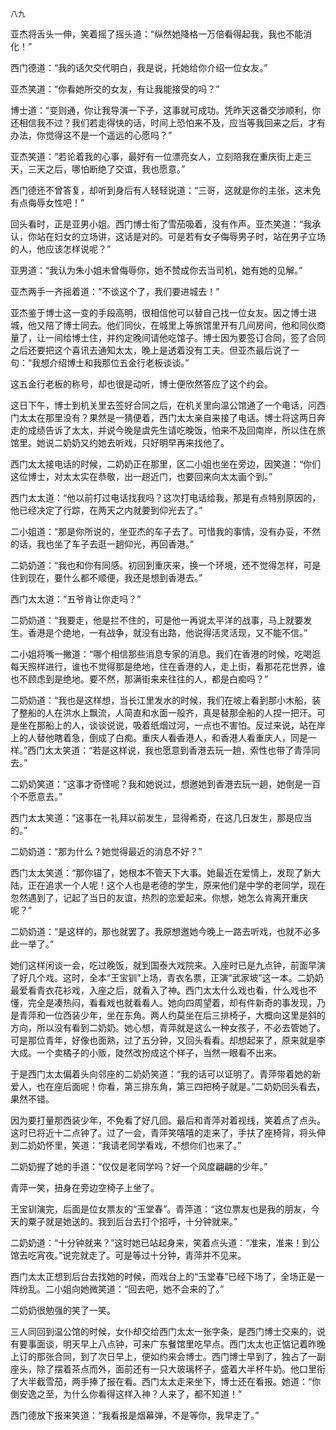    八九 

   亚杰将舌头一伸，笑着摇了摇头道：“纵然她降格一万倍看得起我，我也不能消化！”

   西门德道：“我的话欠交代明白，我是说，托她给你介绍一位女友。”

   亚杰笑道：“你看她所交的女友，有让我能接受的吗？”

   博士道：“变则通，你让我导演一下子，这事就可成功。凭昨天这番交涉顺利，你还相信我不过？我们若走得快的话，时间上恐怕来不及，应当等我回来之后，才有办法，你觉得这不是一个遥远的心愿吗？”

   亚杰笑道：“若论着我的心事，最好有一位漂亮女人，立刻陪我在重庆街上走三天，三天之后，哪怕断绝了交谊，我也愿意。”

   西门德还不曾答复，却听到身后有人轻轻说道：“三哥，这就是你的主张，这未免有点侮辱女性吧！”

   回头看时，正是亚男小姐。西门博士衔了雪茄吸着，没有作声。亚杰笑道：“我承认，你站在妇女的立场讲，这话是对的。可是若有女子侮辱男子时，站在男子立场的人，他应该怎样说呢？”

   亚男道：“我认为朱小姐未曾侮辱你，她不赞成你去当司机，她有她的见解。”

   亚杰两手一齐摇着道：“不谈这个了，我们要进城去！”

   亚杰鉴于博士这一变的手段高明，很相信他可以替自己找一位女友。因之博士进城，他又陪了博士同去。他们同伙，在城里上等旅馆里开有几间房间，他和同伙商量了，让一间给博士住，并约定晚间请他吃馆子。博士因为要签订合同，签了合同之后还要把这个喜讯去通知太太，晚上是透着没有工夫。但亚杰最后说了一句：“我想介绍博士和我那位五金行老板谈谈。”

   这五金行老板的称号，却也很是动听，博士便欣然答应了这个约会。

   这日下午，博士到机关里去签好合同之后，在机关里向温公馆通了一个电话，问西门太太在那里没有？果然是一猜便着，西门太太亲自来接了电话。博士将这两日奔走的成绩告诉了太太，并说今晚是虞先生请吃晚饭，怕来不及回南岸，所以住在旅馆里。她说二奶奶又约她去听戏，只好明早再来找他了。

   西门太太接电话的时候，二奶奶正在那里，区二小姐也坐在旁边，因笑道：“你们这位博士，对太太实在恭敬，出一趟近门，也要回来向太太画个到。”

   西门太太道：“他以前打过电话找我吗？这次打电话给我，那是有点特别原因的，他已经决定了行踪，在两天之内就要到仰光去了。”

   二小姐道：“那是你所说的，坐亚杰的车子去了。可惜我的事情，没有办妥，不然的话，我也坐了车子去逛一趟仰光，再回香港。”

   二奶奶道：“我也和你有同感。初回到重庆来，换一个环境，还不觉得怎样，可是住到现在，要什么都不顺便，我还是想到香港去。”

   西门太太道：“五爷肯让你走吗？”

   二奶奶道：“我要走，他是拦不住的，可是他一再说太平洋的战事，马上就要发生。香港是个绝地，一有战争，就没有出路，他说得活灵活现，又不能不信。”

   二小姐将嘴一撇道：“哪个相信那些消息专家的消息。我们在香港的时候，吃喝逛每天照样进行，谁也不觉得那是绝地，住在香港的人，走上街，看那花花世界，谁也不顾虑到是绝地。要不然，那满街来来往往的人，都是白痴吗？”

   二奶奶道：“我也是这样想，当长江里发水的时候，我们在坡上看到那小木船，装了整船的人在洪水上飘流，人简直和水面一般齐，真是替那全船的人捏一把汗。可是坐在那船上的人，谈谈说说，吸着纸烟过河，一点也不害怕。反过来说，站在岸上的人替他瞎着急，倒成了白痴。重庆人看香港人，和香港人看重庆人，同是一样。”西门太太笑道：“若是这样说，我也愿意到香港去玩一趟，索性也带了青萍同去。”

   二奶奶笑道：“这事才奇怪呢？我和她说过，想邀她到香港去玩一趟，她倒是一百个不愿意去。”

   西门太太笑道：“这事在一礼拜以前发生，显得希奇，在这几日发生，那是应当的。”

   二奶奶道：“那为什么？她觉得最近的消息不好？”

   西门太太笑道：“那你锚了，她根本不管天下大事。她最近在爱情上，发现了新大陆，正在追求一个人呢！这个人也是老德的学生，原来他们是中学的老同学，现在忽然遇到了，记起了当日的友谊，热烈的恋爱起来。你想，她怎么肯离开重庆呢？”

   二奶奶道：“是这样的，那也就罢了。我原想邀她今晚上一路去听戏，也就不必多此一举了。”

   她们这样闲谈一会，吃过晚饭，就到国泰大戏院来。入座时已是九点钟，前面早演了好几个戏。这时，全本“王宝钏”上场，青衣名票，正演“武家坡”这一本。二奶奶最爱看青衣花衫戏，入座之后，就看入了神。西门太太什么戏也看，什么戏也不懂，完全是凑热闷，看看戏也就看看人。她向四周望着，却有件新奇的事发现，乃是青萍和一位西装少年，坐在东角。两人约莫坐在后三排椅子，大概向这里是斜的方向，所以没有看到二奶奶。她心想，青萍就是这么一种女孩子，不必去管她了。可是那位青年，好像也面熟，过了五分钟，又回头看看。却想起来了，原来就是李大成。一个卖橘子的小贩，陡然改扮成这个样子，当然一眼看不出来。

   于是西门太太偏着头向邻座的二奶奶笑道：“我的话可以证明了。青萍带着她的新爱人，也在座后面呢！你看，第三排东角，第三四把椅子就是。”二奶奶回头看去，果然不错。

   因为要打量那西装少年，不免看了好几回。最后和青萍对着视线，笑着点了点头。这时已将近十二点钟了。过了一会，青萍笑嘻嘻的走来了，手扶了座椅背，将头伸到二奶奶怀里，笑道：“我请老同学看戏，不想你们也来了。”

   二奶奶握了她的手道：“仅仅是老同学吗？好一个风度翩翩的少年。”

   青萍一笑，扭身在旁边空椅子上坐了。

   王宝钏演完，后面是位女票友的“玉堂春”。青萍道：“这位票友也是我的朋友，今天的粟子就是她送的。我到后台去打个招呼，十分钟就来。”

   二奶奶道：“十分钟就来？”这时她已站起身来，笑着点头道：“准来，准来！到公馆去吃宵夜。”说完就走了。可是等过十分钟，青萍并不见来。

   西门太太正想到后台去找她的时候，而戏台上的“玉堂春”已经下场了，全场正是一阵纷乱。二小姐向她微笑道：“回去吧，她不会来的了。”

   二奶奶很勉强的笑了一笑。

   三人同回到温公馆的时候，女仆却交给西门太太一张字条，是西门博士交来的，说有要事面谈，明天早上八点钟，可来广东餐馆里吃早点。西门太太也正惦记着昨晚上订的那张合同，到了次日早上，便如约来会博士。西门博士早到了，独占了一副座头，除了摆着茶点而外，面前还有一只大玻璃杯子，盛着大半杯牛奶。他口里衔了大半截雪茄，两手捧了报在看。西门太太走来坐下，博士还在看报。她道：“你倒安逸之至，为什么你看得这样入神？人来了，都不知道！”

   西门德放下报来笑道：“我看报是烟幕弹，不是等你，我早走了。”

